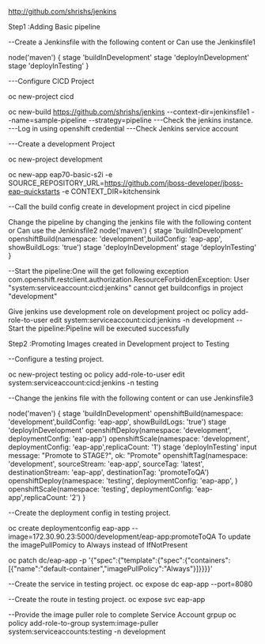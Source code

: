 
http://github.com/shrishs/jenkins

Step1 :Adding Basic pipeline

--Create a Jenkinsfile with the following content or Can use the Jenkinsfile1

node('maven') {
stage 'buildInDevelopment'
stage 'deployInDevelopment'
stage 'deployInTesting'
}


---Configure CICD Project

oc new-project cicd

oc new-build https://github.com/shrishs/jenkins --context-dir=jenkinsfile1 --name=sample-pipeline --strategy=pipeline
---Check the jenkins instance.
---Log in using openshift credential
---Check Jenkins service account

---Create a development Project

oc new-project development

oc new-app eap70-basic-s2i -e SOURCE_REPOSITORY_URL=https://github.com/jboss-developer/jboss-eap-quickstarts -e CONTEXT_DIR=kitchensink


--Call the build config create in development project in cicd pipeline

Change  the pipeline by changing the jenkins file with the following content or Can use the Jenkinsfile2
node('maven') {
stage 'buildInDevelopment'
openshiftBuild(namespace: 'development',buildConfig: 'eap-app', showBuildLogs: 'true')
stage 'deployInDevelopment'
stage 'deployInTesting'
}

--Start the pipeline:One will the get following exception
com.openshift.restclient.authorization.ResourceForbiddenException: User "system:serviceaccount:cicd:jenkins" cannot get buildconfigs in project "development" 


Give jenkins use development role on development project
oc policy add-role-to-user edit system:serviceaccount:cicd:jenkins -n development
--Start the pipeline:Pipeline will be executed successfully

Step2 :Promoting Images created in Development project to Testing

--Configure a testing project.

oc new-project testing
oc policy add-role-to-user edit system:serviceaccount:cicd:jenkins -n testing


--Change the jenkins file with the following content or can use Jenkinsfile3

node('maven') {
stage 'buildInDevelopment'
openshiftBuild(namespace: 'development',buildConfig: 'eap-app', showBuildLogs: 'true')
stage 'deployInDevelopment'
openshiftDeploy(namespace: 'development', deploymentConfig: 'eap-app')
openshiftScale(namespace: 'development', deploymentConfig: 'eap-app',replicaCount: '1')
stage 'deployInTesting'
   input message: "Promote to STAGE?", ok: "Promote"
openshiftTag(namespace: 'development', sourceStream: 'eap-app',  sourceTag: 'latest', destinationStream: 'eap-app', destinationTag: 'promoteToQA')
openshiftDeploy(namespace: 'testing', deploymentConfig: 'eap-app', )
openshiftScale(namespace: 'testing', deploymentConfig: 'eap-app',replicaCount: '2')
}


--Create the deployment config in testing project.

oc create deploymentconfig eap-app --image=172.30.90.23:5000/development/eap-app:promoteToQA
To update the imagePullPomicy to Always instead of IfNotPresent

oc patch dc/eap-app -p '{"spec":{"template":{"spec":{"containers":[{"name":"default-container","imagePullPolicy":"Always"}]}}}}'

--Create the service in testing project.
oc expose dc eap-app --port=8080

--Create the route in testing project.
oc expose svc eap-app

--Provide the image puller role to complete Service Account grpup
oc policy add-role-to-group system:image-puller system:serviceaccounts:testing -n development

